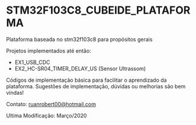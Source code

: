 # STM32F103C8_CUBEIDE_PLATAFORMA
 Plataforma baseada no stm32f103c8 para propósitos gerais

 Projetos implementados até então:
  - EX1_USB_CDC
  - EX2_HC-SR04_TIMER_DELAY_US (Sensor Ultrassom)

Códigos de implementação básica para facilitar o aprendizado da plataforma. Sugestões de implementação, dúvidas ou melhorias são bem vindas!

Contato: ruanrobert00@hotmail.com

Ultima Modificação: Março/2020
